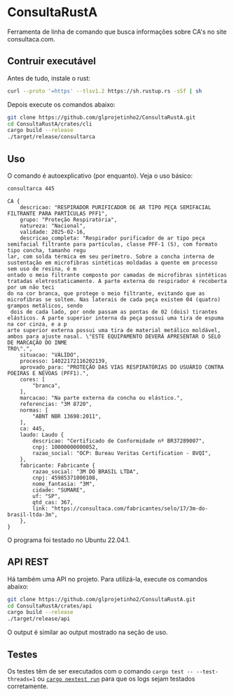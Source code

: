 # ConsultaRustA

Ferramenta de linha de comando que busca informações sobre CA's no site
consultaca.com.

## Contruir executável

Antes de tudo, instale o rust:

```bash
curl --proto '=https' --tlsv1.2 https://sh.rustup.rs -sSf | sh
```

Depois execute os comandos abaixo:

```bash
git clone https://github.com/glprojetinho2/ConsultaRustA.git
cd ConsultaRustA/crates/cli
cargo build --release
./target/release/consultarca
```

## Uso

O comando é autoexplicativo (por enquanto). Veja o uso básico:

```bash
consultarca 445
```

```
CA {
    descricao: "RESPIRADOR PURIFICADOR DE AR TIPO PEÇA SEMIFACIAL FILTRANTE PARA PARTÍCULAS PFF1",
    grupo: "Proteção Respiratória",
    natureza: "Nacional",
    validade: 2025-02-16,
    descricao_completa: "Respirador purificador de ar tipo peça semifacial filtrante para partículas, classe PFF-1 (S), com formato tipo concha, tamanho regu
lar, com solda térmica em seu perímetro. Sobre a concha interna de sustentação em microfibras sintéticas moldadas a quente em processo sem uso de resina, é m
ontado o meio filtrante composto por camadas de microfibras sintéticas tratadas eletrostaticamente. A parte externa do respirador é recoberta por um não teci
do na cor branca, que protege o meio filtrante, evitando que as microfibras se soltem. Nas laterais de cada peça existem 04 (quatro) grampos metálicos, sendo
 dois de cada lado, por onde passam as pontas de 02 (dois) tirantes elásticos. A parte superior interna da peça possui uma tira de espuma na cor cinza, e a p
arte superior externa possui uma tira de material metálico moldável, ambos para ajuste nasal. \"ESTE EQUIPAMENTO DEVERÁ APRESENTAR O SELO DE MARCAÇÃO DO INME
TRO\".",
    situacao: "VÁLIDO",
    processo: 14022172116202139,
    aprovado_para: "PROTEÇÃO DAS VIAS RESPIRATÓRIAS DO USUÁRIO CONTRA POEIRAS E NÉVOAS (PFF1).",
    cores: [
        "branca",
    ],
    marcacao: "Na parte externa da concha ou elástico.",
    referencias: "3M 8720",
    normas: [
        "ABNT NBR 13698:2011",
    ],
    ca: 445,
    laudo: Laudo {
        descricao: "Certificado de Conformidade nº BR37289007",
        cnpj: 10000000000052,
        razao_social: "OCP: Bureau Veritas Certification - BVQI",
    },
    fabricante: Fabricante {
        razao_social: "3M DO BRASIL LTDA",
        cnpj: 45985371000108,
        nome_fantasia: "3M",
        cidade: "SUMARE",
        uf: "SP",
        qtd_cas: 367,
        link: "https://consultaca.com/fabricantes/selo/17/3m-do-brasil-ltda-3m",
    },
}
```

O programa foi testado no Ubuntu 22.04.1.

## API REST

Há também uma API no projeto. Para utilizá-la, execute os comandos abaixo:

```bash
git clone https://github.com/glprojetinho2/ConsultaRustA.git
cd ConsultaRustA/crates/api
cargo build --release
./target/release/api
```

O output é similar ao output mostrado na seção de uso.

## Testes

Os testes têm de ser executados com o comando `cargo test -- --test-threads=1`
ou [`cargo nextest run`](https://nexte.st/) para que os logs sejam testados
corretamente.
